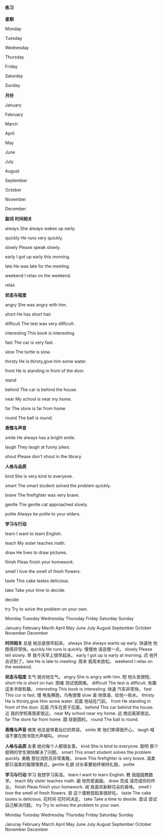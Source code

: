 #### 练习

**星期**

Monday

Tuesday

Wednesday

Thursday

Friday

Saturday

Sunday

**月份**

January

February

March

April

May

June

July

August

September

October

November

December



**副词** **时间相关**

always	She always wakes up early.

quickly	He runs very quickly.

slowly	Please speak slowly.

early	I got up early this morning.

late	He was late for the meeting.

weekend	I relax on the weekend.

relax

**状态与程度**

angry	She was angry with him.

short	He has short hair.

difficult	The test was very difficult.

interesting	This book is interesting.

fast	The car is very fast.

slow	The turtle is slow.

thirsty	He is thirsty,give him some water.

front	He is standing in front of the door.

stand

behind	The car is behind the house.

near	My school is near my home.

far	The store is far from home.

round	The ball is round.

**表情与声音**

smile	He always has a bright smile.

laugh	They laugh at funny jokes.

shout	Please don't shout in the library.

**人格与品质**

kind	She is very kind to everyone.

smart	The smart student solved the problem quickly.

brave	The firefighter was very brave.

gentle	The gentle cat approached slowly.

polite	Always be polite to your elders.

**学习与行动**

learn	I want to learn English.

teach	My sister teaches math.

draw	He lives to draw pictures.

finish	Pleas finish your homework.

smell	I love the smell of fresh flowers.

taste	This cake tastes delicious.

take	Take your time to decide.

decide

try	Try to solve the problem on your own.

Monday Tuesday Wednesday Thursday Friday Saturday Sunday

January February Macth April May June July August September October November December

**时间相关**
 总是 她总是很早起床。 always	She always wants up early.
 快速地 他跑得非常快。quickly	He runs is quickly.
 慢慢地 请说慢一点。 slowly	Please tell slowly.
 早 我今天早上很早起床。 early	I got up is early at morning.
 迟 他开会迟到了。late	He is late to meeting.
 周末 我周末放松。 weekend	I relax on the weekend.

**状态与程度**
 生气 她对他生气。 angry	She is angry with him.
 短 他头发很短。 short	He is short on hair.
 困难 测试很困难。 difficult	The test is difficult.
 有趣 这本书很有趣。 interesting	This book is interesting.
 快速 汽车非常快。 fast	This cur is fast.
 慢 龟兔赛跑，乌龟很慢 slow
 渴 他很渴，给他一些水。 thirsty	He is thirsty,give Him some water.
 前面 他站在门前。 front	He standing in front of the door.
 后面 汽车在房子后面。 behind	This car behind the house.
 近 我的学校离我家很近。 near	My school near my home.
 远 商店离家很远。 far	The store far from home.
 圆 球是圆的。 round	The ball is round.

**表情与声音**
 微笑 他总是带着灿烂的笑容。 smile
 笑 他们笑得很开心。 laugh
 喊 请不要在图书馆大声喊叫。 shour

**人格与品质**
 友善 她对每个人都很友善。 kind	She is kind to everyone.
 聪明 那个聪明的学生很快解决了问题。 smart	This smart student solves the problem quickly.
 勇敢 那位消防员非常勇敢。 brave	This firefighter is very brave.
 温柔 那只温柔的猫慢慢靠近。gentle
 礼貌 对长辈要始终保持礼貌。 polite

**学习与行动**
 学习 我想学习英语。 learn	I want to learn English.
 教 我姐姐教数学。	teach	My sister teaches math.
 画 他热爱画画。 draw
 完成 请完成你的作业。 finish	Pleas finish your homework.
 闻 我喜欢新鲜花朵的香味。 smell	I love the smell of fresh flowers.
 尝 这个蛋糕尝起来很好吃。 taste	The cake tastes is delicious.
 花时间 花时间决定。 take	Take a time to deside.
 尝试 尝试自己解决问题。 try	Try to solves the problem to your own.

Monday Tuesday Wednesday Thursday Friday Saturday Sunday

Januray February March April May June July August September October November December

